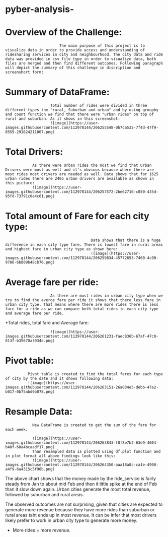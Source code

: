 # pyber-analysis-
# Overview of the Challenge: 
                            The main purpose of this project is to visualize data in order to provide access and understanding of ridesharing services in city and neighbourhood. The city data and ride data was provided in csv file type in order to visualize data, both files are merged and then find different outcomes. Following paragraph will depict the summary of this challenge in discription and screenshort form:
# Summary of DataFrame: 
                        Total number of rides were divided in three different types the "rural, Suburban and urban" and by using groupby and count function we find that there were "urban rides" on top of rural and suburban. As it shows in this screenshot:
                        ![image](https://user-images.githubusercontent.com/112978144/206255548-0b7ca532-7f4d-47f9-8559-291624211867.png)


# Total Drivers:
                As there were Urban rides the most we find that Urban Drivers were most as well and it's obvious because where there are most rides most drivers are needed as well. Data shows that for 1625 urban rides there are 2405 urban drivers are available as shown in this picture:
                ![image](https://user-images.githubusercontent.com/112978144/206257572-2be62716-c050-435d-95fd-73791c0e4c61.png)
                
                
                

# Total amount of Fare for each city type:
                                          Data shows that there is a huge difference in each city type fare. There is lowest fare in rural areas and highest fare in urban city type as shown here:
                                          ![image](https://user-images.githubusercontent.com/112978144/206259834-45772653-7460-4c90-9786-6b809b48cb76.png)
                                          
                                          
                                          
# Average fare per ride: 
                        As there are most rides in urban city type when we try to find the averge fare per ride it shows that there less fare in urban city type. That means where there are more rides there is less fare for a ride as we can compare both total rides in each city type and average fare per ride. 
  *Total rides, total fare and Average fare:
  
                        ![image](https://user-images.githubusercontent.com/112978144/206261231-faec836b-67af-47c0-813f-b35670a3034e.png)
# Pivot table:
              Pivot table is created to find the total fares for each type of city by the date and it shows following data:
              ![image](https://user-images.githubusercontent.com/112978144/206263151-26a034e5-debb-47a2-b017-0b75abd0b078.png)

# Resample Data: 
                New DataFrame is created to get the sum of the fare for each week:
                
                ![image](https://user-images.githubusercontent.com/112978144/206263843-f0f8e7b2-63d9-4604-b40f-60a4bcaadf17.png)
                than resampled data is plotted using df.plot function and in plot format all above findings look like this:
                ![image](https://user-images.githubusercontent.com/112978144/206264350-aaa18a8c-ca1e-4998-a4f9-6a4315c5f90b.png)
                
                
                
The above chart shows that the money made by the ride_service is fairly steady from Jan to about mid Feb and then it little spike at the end of Feb than it slow down again. Urban cities generate the most total revenue, followed by suburban and rural areas. 

The observed outcomes are not surprising, given that cities are expected to generate more revenue because they have more rides than suburban or rural areas taht ends up in most revenue. It can be infer that most drivers likely prefer to work in urban city type to generate more money. 
* More rides = more revenue.

                
                


                        


